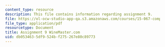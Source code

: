 ```yaml
---
content_type: resource
description: This file contains information regarding assignment 9.
file: https://ol-ocw-studio-app-qa.s3.amazonaws.com/courses/15-067-competitive-decision-making-and-negotiation-spring-2011/db0534635df9524bf275267e80c89773_MIT15_067S11_assgn09.pdf
file_type: application/pdf
resourcetype: Document
title: Assignment 9 WineMaster.com
uid: db053463-5df9-524b-f275-267e80c89773
---
```

